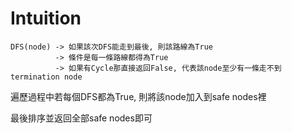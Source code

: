# Intuition

```
DFS(node) -> 如果該次DFS能走到最後, 則該路線為True
          -> 條件是每一條路線都得為True
          -> 如果有Cycle那直接返回False, 代表該node至少有一條走不到termination node
```
遍歷過程中若每個DFS都為True, 則將該node加入到safe nodes裡

最後排序並返回全部safe nodes即可